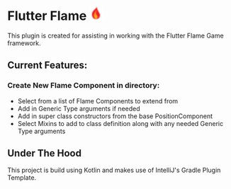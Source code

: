 # Flutter Flame ![Icon](img/flame.png)
<!-- Plugin description -->
This plugin is created for assisting in working with the Flutter Flame Game framework.

## Current Features:


<!-- Plugin description end -->
### Create New Flame Component in directory:

<ul>
    <li>Select from a list of Flame Components to extend from</li>
    <li>Add in Generic Type arguments if needed</li>
    <li>Add in super class constructors from the base PositionComponent</li>
    <li>Select Mixins to add to class definition along with any needed Generic Type arguments</li>
</ul>


## Under The Hood

This project is build using Kotlin and makes use of IntelliJ's Gradle Plugin Template.


